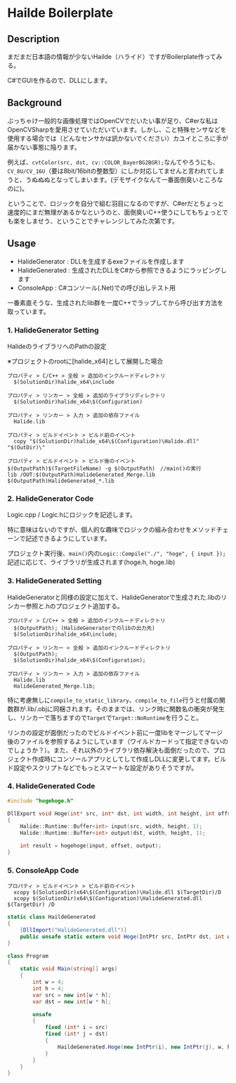 # Hailde Boilerplate

## Description

まだまだ日本語の情報が少ないHailde（ハライド）ですがBoilerplate作ってみる。

C#でGUIを作るので、DLLにします。  

## Background

ぶっちゃけ一般的な画像処理ではOpenCVでだいたい事が足り、C#erな私はOpenCVSharpを愛用させていただいています。しかし、こと特殊センサなどを使用する場合では（どんなセンサかは訊かないでください）カユイところに手が届かない事態に陥ります。

例えば、```cvtColor(src, dst, cv::COLOR_BayerBG2BGR);```なんてやろうにも、```CV_8U/CV_16U```（要は8bit/16bitの整数型）にしか対応してませんと言われてしまうと、うぬぬぬとなってしまいます。(デモザイクなんて一番面倒臭いところなのに)。

ということで、ロジックを自分で組む羽目になるのですが、C#erだとちょっと速度的にまだ無理があるかなというのと、面倒臭いC++使うにしてもちょっとでも楽をしませう、ということでチャレンジしてみた次第です。

## Usage

- HalideGenerator : DLLを生成するexeファイルを作成します
- HalideGenerated : 生成されたDLLをC#から参照できるようにラッピングします
- ConsoleApp : C#コンソール(.Net)での呼び出しテスト用

一番素直そうな、生成されたlib群を一度C++でラップしてから呼び出す方法を取っています。


### 1. HalideGenerator Setting

HalideのライブラリへのPathの設定

※プロジェクトのrootに[halide_x64]として展開した場合

```
プロパティ > C/C++ > 全般 > 追加のインクルードディレクトリ
  $(SolutionDir)halide_x64\include

プロパティ > リンカー > 全般 > 追加のライブラリディレクトリ
  $(SolutionDir)halide_x64\$(Configuration)

プロパティ > リンカー > 入力 > 追加の依存ファイル
  Halide.lib

プロパティ > ビルドイベント > ビルド前のイベント
  copy "$(SolutionDir)halide_x64\$(Configuration)\Halide.dll" "$(OutDir)\"

プロパティ > ビルドイベント > ビルド後のイベント
$(OutputPath)$(TargetFileName) -g $(OutputPath)　//main()の実行
lib /OUT:$(OutputPath)HalideGenerated_Merge.lib $(OutputPath)HalideGenerated_*.lib
```

### 2. HalideGenerator Code

Logic.cpp / Logic.hにロジックを記述します。

特に意味はないのですが、個人的な趣味でロジックの組み合わせをメソッドチェーンで記述できるようにしています。

プロジェクト実行後、```main()```内の```Logic::Compile("./", "hoge", { input });```記述に応じて、ライブラリが生成されます(hoge.h, hoge.lib)

### 3. HalideGenerated Setting

HalideGeneratorと同様の設定に加えて、HalideGeneratorで生成された.libのリンカー参照と.hのプロジェクト追加する。

```
プロパティ > C/C++ > 全般 > 追加のインクルードディレクトリ
  $(OutputPath); (HalideGeneratorでのlibの出力先)
  $(SolutionDir)halide_x64\include;

プロパティ > リンカー > 全般 > 追加のインクルードディレクトリ
  $(OutputPath);
  $(SolutionDir)halide_x64\$(Configuration);

プロパティ > リンカー > 入力 > 追加の依存ファイル
  Halide.lib
  HalideGenerated_Merge.lib;
```

特に考慮無しに```compile_to_static_library```、```compile_to_file```行うと付属の関数群が.lib/.objに同梱されます。そのままでは、リンク時に関数名の衝突が発生し、リンカーで落ちますので```Target```で```Target::NoRuntime```を行うこと。

リンカの設定が面倒だったのでビルドイベント前に一度libをマージしてマージ後のファイルを参照するようにしています（ワイルドカードって指定できないのでしょうか？）。また、それ以外のライブラリ依存解決も面倒だったので、プロジェクト作成時にコンソールアプリとしてして作成しDLLに変更してます。ビルド設定やスクリプトなどでもっとスマートな設定がありそうですが。

### 4. HalideGenerated Code

```cpp
#include "hogehoge.h"

DllExport void Hoge(int* src, int* dst, int width, int height, int offset)
{
	Halide::Runtime::Buffer<int> input(src, width, height, 1);
	Halide::Runtime::Buffer<int> output(dst, width, height, 1);

	int result = hogehoge(input, offset, output);
}
```

### 5. ConsoleApp Code

```
プロパティ > ビルドイベント > ビルド前のイベント
  xcopy $(SolutionDir)x64\$(Configuration)\Halide.dll $(TargetDir)/D
  xcopy $(SolutionDir)x64\$(Configuration)\HalideGenerated.dll $(TargetDir) /D
```

```cs
static class HaildeGenerated
{
    [DllImport("HalideGenerated.dll")]
    public unsafe static extern void Hoge(IntPtr src, IntPtr dst, int width, int height, int offset);
}

class Program
{
    static void Main(string[] args)
    {
        int w = 4;
        int h = 4;
        var src = new int[w * h];
        var dst = new int[w * h];

        unsafe
        {
            fixed (int* i = src)
            fixed (int* j = dst)
            {
                HaildeGenerated.Hoge(new IntPtr(i), new IntPtr(j), w, h, 5);
            }
        }
    }
}
```
